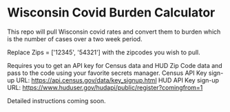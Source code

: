 # Wisconsin Covid Burden Calculator
This repo will pull Wisconsin covid rates and convert them to burden which is the number of cases over a two week period.

Replace Zips = ['12345', '54321'] with the zipcodes you wish to pull.

Requires you to get an API key for Census data and HUD Zip Code data and pass to the code using your favorite secrets manager.
Census API Key sign-up URL: https://api.census.gov/data/key_signup.html
HUD API Key sign-up URL: https://www.huduser.gov/hudapi/public/register?comingfrom=1

Detailed instructions coming soon. 
